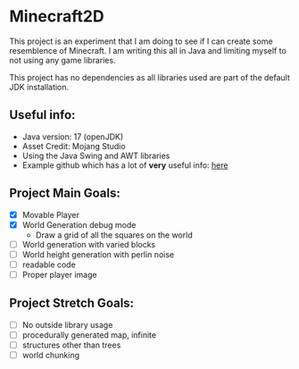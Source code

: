 # Minecraft2D
This project is an experiment that I am doing to see if I can create some resemblence of Minecraft. I am writing this all in Java and limiting myself to not using any game libraries.

This project has no dependencies as all libraries used are part of the default JDK installation.

## Useful info:
- Java version: 17 (openJDK)
- Asset Credit: Mojang Studio
- Using the Java Swing and AWT libraries
- Example github which has a lot of **very** useful info: [here](https://github.com/learncodebygaming/java_2d_game/blob/master/Board.java)

## Project Main Goals:
- [x] Movable Player 
- [x] World Generation debug mode
  - Draw a grid of all the squares on the world
- [ ] World generation with varied blocks
- [ ] World height generation with perlin noise
- [ ] readable code
- [ ] Proper player image

## Project Stretch Goals:
- [ ] No outside library usage
- [ ] procedurally generated map, infinite
- [ ] structures other than trees
- [ ] world chunking

